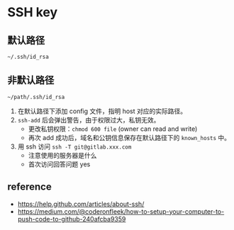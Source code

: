 # SSH key

## 默认路径

`~/.ssh/id_rsa`

## 非默认路径

`~/path/.ssh/id_rsa`

1. 在默认路径下添加 config 文件，指明 host 对应的实际路径。
2. `ssh-add` 后会弹出警告，由于权限过大，私钥无效。 
   - 更改私钥权限：`chmod 600 file` (owner can read and write)
   - 再次 add 成功后，域名和公钥信息保存在默认路径下的 `known_hosts` 中。
3. 用 ssh 访问 `ssh -T git@gitlab.xxx.com` 
   - 注意使用的服务器是什么
   - 首次访问回答问题 yes

## reference

- https://help.github.com/articles/about-ssh/
- https://medium.com/@coderonfleek/how-to-setup-your-computer-to-push-code-to-github-240afcba9359